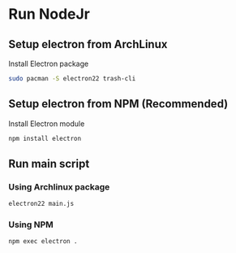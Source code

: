 # Run NodeJr

## Setup electron from ArchLinux

Install Electron package

```sh
sudo pacman -S electron22 trash-cli
```

## Setup electron from NPM (Recommended)

Install Electron module

```sh
npm install electron
```

## Run main script

### Using Archlinux package

```sh
electron22 main.js
```

### Using NPM

```sh
npm exec electron .
```

